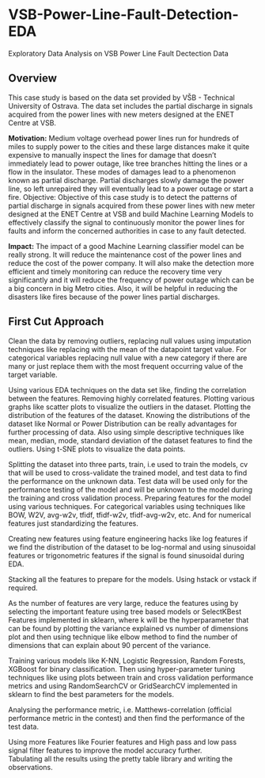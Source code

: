 # VSB-Power-Line-Fault-Detection-EDA
Exploratory Data Analysis on VSB Power Line Fault Dectection Data 

## Overview  
This case study is based on the data set provided by VŠB - Technical University of Ostrava. The data set includes the partial discharge in signals acquired from the power lines with new meters designed at the ENET Centre at VSB.    
  
**Motivation:** Medium voltage overhead power lines run for hundreds of miles to supply power to the cities and these large distances make it quite expensive to manually inspect the lines for damage that doesn’t immediately lead to power outage, like tree branches hitting the lines or a flow in the insulator. These modes of damages lead to a phenomenon known as partial discharge. Partial discharges slowly damage the power line, so left unrepaired they will eventually lead to a power outage or start a fire.
Objective: Objective of this case study is to detect the patterns of partial discharge in signals acquired from these power lines with new meter designed at the ENET Centre at VSB and build Machine Learning Models to effectively classify the signal to continuously monitor the power lines for faults and inform the concerned authorities in case to any fault detected.   
  
**Impact:** The impact of a good Machine Learning classifier model can be really strong. It will reduce the maintenance cost of the power lines and reduce the cost of the power company. It will also make the detection more efficient and timely monitoring can reduce the recovery time very significantly and it will reduce the frequency of power outage which can be a big concern in big Metro cities. Also, it will be helpful in reducing the disasters like fires because of the power lines partial discharges.   
  
  
## First Cut Approach     
  
Clean the data by removing outliers, replacing null values using imputation techniques like replacing with the mean of the datapoint target value. For categorical variables replacing null value with a new category if there are many or just replace them with the most frequent occurring value of the target variable.   
  
Using various EDA techniques on the data set like, finding the correlation between the features. Removing highly correlated features. Plotting various graphs like scatter plots to visualize the outliers in the dataset. Plotting the distribution of the features of the dataset. Knowing the distributions of the dataset like Normal or Power Distribution can be really advantages for further processing of data.  Also using simple descriptive techniques like mean, median, mode, standard deviation of the dataset features to find the outliers. Using t-SNE plots to visualize the data points.    
  
Splitting the dataset into three parts, train, i.e used to train the models, cv that will be used to cross-validate the trained model, and test data to find the performance on the unknown data. Test data will be used only for the performance testing of the model and will be unknown to the model during the training and cross validation process. 
Preparing features for the model using various techniques. For categorical variables using techniques like BOW, W2V, avg-w2v, tfidf, tfidf-w2v, tfidf-avg-w2v, etc. And for numerical features just standardizing the features.    
  
Creating new features using feature engineering hacks like log features if we find the distribution of the dataset to be log-normal and using sinusoidal features or trigonometric features if the signal is found sinusoidal during EDA.   
  
Stacking all the features to prepare for the models. Using hstack or vstack if required.   
  
As the number of features are very large, reduce the features using by selecting the important feature using tree based models or SelectKBest Features implemented in sklearn, where k will be the hyperparameter that can be found by plotting the variance explained vs number of dimensions plot and then using technique like elbow method to find the number of dimensions that can explain about 90 percent of the variance.   
  
Training various models like K-NN, Logistic Regression, Random Forests, XGBoost for binary classification. Then using hyper-parameter tuning techniques like using plots between train and cross validation performance metrics and using RandomSearchCV or GridSearchCV implemented in sklearn to find the best parameters for the models.   
  
Analysing the performance metric, i.e. Matthews-correlation (official performance metric in the contest) and then find the performance of the test data.   
  
Using more Features like Fourier features and High pass and low pass signal filter features to improve the model accuracy further.   
Tabulating all the results using the pretty table library and writing the observations.   
  
